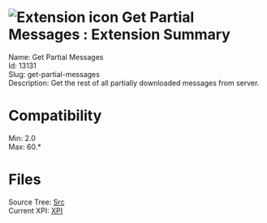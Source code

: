 # ![Extension icon](https://addons.thunderbird.net/user-media/addon_icons/13/13131-64.png?modified=1309190590) Get Partial Messages : Extension Summary

Name: Get Partial Messages  
Id: 13131  
Slug: get-partial-messages  
Description: Get the rest of all partially downloaded messages from server.
  

# Compatibility
Min: 2.0  
Max: 60.*  

# Files

Source Tree: [Src](C:/Dev/Thunderbird/ThunderKdB/xall/x60/13131-get-partial-messages/src)  
Current XPI: [XPI](C:/Dev/Thunderbird/ThunderKdB/xall/x60/13131-get-partial-messages/xpi)  



